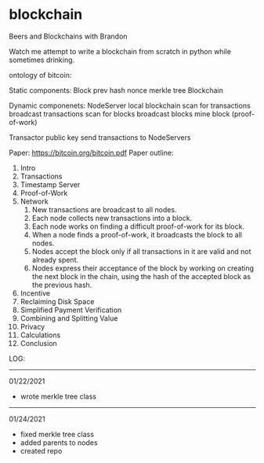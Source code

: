 # blockchain
Beers and Blockchains with Brandon

Watch me attempt to write a blockchain from scratch in python while sometimes drinking.


ontology of bitcoin:

Static components:
Block
  prev hash
  nonce
  merkle tree
Blockchain

Dynamic componenets:
NodeServer
  local blockchain
  scan for transactions
  broadcast transactions
  scan for blocks
  broadcast blocks
  mine block (proof-of-work)
  
Transactor
  public key
  send transactions to NodeServers


Paper: https://bitcoin.org/bitcoin.pdf
Paper outline:
1. Intro
2. Transactions
3. Timestamp Server
4. Proof-of-Work
5. Network
    1) New transactions are broadcast to all nodes.
    2) Each node collects new transactions into a block.
    3) Each node works on finding a difficult proof-of-work for its block.
    4) When a node finds a proof-of-work, it broadcasts the block to all nodes.
    5) Nodes accept the block only if all transactions in it are valid and not already spent.
    6) Nodes express their acceptance of the block by working on creating the next block in the
        chain, using the hash of the accepted block as the previous hash.
6. Incentive
7. Reclaiming Disk Space
8. Simplified Payment Verification
9. Combining and Splitting Value
10. Privacy
11. Calculations
12. Conclusion


LOG: 

----------------------------------------------------
01/22/2021

* wrote merkle tree class

----------------------------------------------------
01/24/2021

  * fixed merkle tree class
  * added parents to nodes
  * created repo




